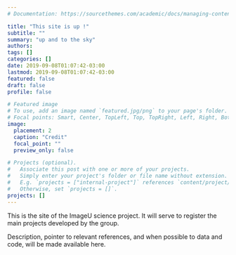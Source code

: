 ```yaml
---
# Documentation: https://sourcethemes.com/academic/docs/managing-content/

title: "This site is up !"
subtitle: ""
summary: "up and to the sky"
authors: 
tags: []
categories: []
date: 2019-09-08T01:07:42-03:00
lastmod: 2019-09-08T01:07:42-03:00
featured: false
draft: false
profile: false

# Featured image
# To use, add an image named `featured.jpg/png` to your page's folder.
# Focal points: Smart, Center, TopLeft, Top, TopRight, Left, Right, BottomLeft, Bottom, BottomRight.
image:
  placement: 2
  caption: "Credit"
  focal_point: ""
  preview_only: false

# Projects (optional).
#   Associate this post with one or more of your projects.
#   Simply enter your project's folder or file name without extension.
#   E.g. `projects = ["internal-project"]` references `content/project/deep-learning/index.md`.
#   Otherwise, set `projects = []`.
projects: []
---
```


This is the site of the ImageU science project. It will serve to register the main projects developed by the group.

Description, pointer to relevant references, and when possible to data and code, will be made available here.
